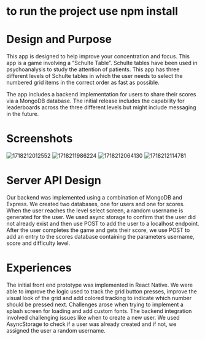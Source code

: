 # to run the project use npm install

# Design and Purpose

This app is designed to help improve your concentration and focus. This app is a game involving a “Schulte Table”. Schulte tables have been used in psychoanalysis to study the attention of patients. This app has three different levels of Schulte tables in which the user needs to select the numbered grid items in the correct order as fast as possible.

The app includes a backend implementation for users to share their scores via a MongoDB database. The initial release includes the capability for leaderboards across the three different levels but might include messaging in the future.

# Screenshots
![1718212012552](https://github.com/msimio/670Project/assets/122844465/31b1b4b8-d4da-4cab-9d89-4a340dec57c4)
![1718211986224](https://github.com/msimio/670Project/assets/122844465/8dc8c058-03ae-443e-83f1-a8947dd14dbc)
![1718212064130](https://github.com/msimio/670Project/assets/122844465/c88527af-4b5d-4a92-a263-b29781292424)
![1718212114781](https://github.com/msimio/670Project/assets/122844465/55440532-996b-4586-8144-295d63753b45)

# Server API Design

Our backend was implemented using a combination of MongoDB and Express. We created two databases, one for users and one for scores. When the user reaches the level select screen, a random username is generated for the user. We used async storage to confirm that the user did not already exist and then use POST to add the user to a localhost endpoint. After the user completes the game and gets their score, we use POST to add an entry to the scores database containing the parameters username, score and difficulty level.

# Experiences

The initial front end prototype was implemented in React Native. We were able to improve the logic used to track the grid button presses, improve the visual look of the grid and add colored tracking to indicate which number should be pressed next. Challenges arose when trying to implement a splash screen for loading and add custom fonts. The backend integration involved challenging issues like when to create a new user. We used AsyncStorage to check if a user was already created and if not, we assigned the user a random username.


